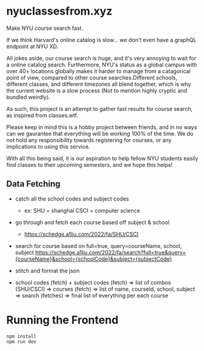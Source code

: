 # nyuclassesfrom.xyz

Make NYU course search fast.

If we think Harvard's online catalog is slow... we don't even have a graphQL endpoint at NYU XD.

All jokes aside, our course search is huge, and it's very annoying to wait for a online catalog search. Furthermore, NYU's status as a global campus with over 40+ locations globally makes it harder to manage from a catagorical point of view, compared to other course searches.Different schools, different classes, and different timezones all blend together, which is why the current website is a slow process (Not to mention highly cryptic and bundled weirdly).

As such, this project is an attempt to gather fast results for course search, as inspired from classes.wtf.

Please keep in mind this is a hobby project between friends, and in no ways can we gaurantee that everything will be working 100% of the time. We do not hold any responsibility towards registering for courses, or any implications to using this service.

With all this being said, it is our aspiration to help fellow NYU students easily find classes to their upcoming semesters, and we hope this helps!

## Data Fetching

- catch all the school codes and subject codes
  - ex: SHU = shanghai CSCI = computer science
- go through and fetch each course based off subject & school
  - https://schedge.a1liu.com/2022/fa/SHU/CSCI
- search for course based on full=true, query=courseName, school, subject
  https://schedge.a1liu.com/2022/fa/search?full=true&query={courseName}&school={schoolCode}&subject={subjectCode}
- stitch and format the json

- school codes (fetch) + subject codes (fetch) => list of combos (SHU/CSCI) => courses (fetch) => list of name, courseId, school, subject => search (fetches) => final list of everything per each course

# Running the Frontend

```
npm install
npm run dev
```

